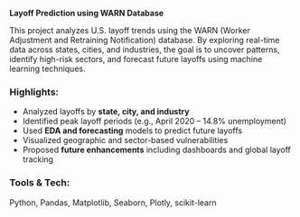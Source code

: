 **Layoff Prediction using WARN Database**

This project analyzes U.S. layoff trends using the WARN (Worker Adjustment and Retraining Notification) database. By exploring real-time data across states, cities, and industries, the goal is to uncover patterns, identify high-risk sectors, and forecast future layoffs using machine learning techniques.

### Highlights:
- Analyzed layoffs by **state, city, and industry**
- Identified peak layoff periods (e.g., April 2020 – 14.8% unemployment)
- Used **EDA and forecasting** models to predict future layoffs
- Visualized geographic and sector-based vulnerabilities
- Proposed **future enhancements** including dashboards and global layoff tracking

### Tools & Tech:
Python, Pandas, Matplotlib, Seaborn, Plotly, scikit-learn
